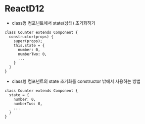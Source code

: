 # ReactD12
- class형 컴포넌트에서 state(상태) 초기화하기
```
class Counter extends Component {
  constructor(props) {
    super(props);
    this.state = {
      number: 0,
      numberTwo: 0,
      ...
    }
  }
}
```
- class형 컴포넌트의 state 초기화를 constructor 밖에서 사용하는 방법
```
class Counter extends Component {
  state = {
    number: 0,
    numberTwo: 0,
    ...
  }
}
```
